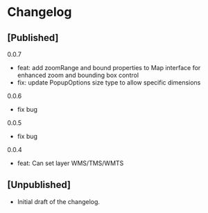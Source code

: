 # Changelog

## [Published]

0.0.7

- feat: add zoomRange and bound properties to Map interface for enhanced zoom and bounding box control
- fix: update PopupOptions size type to allow specific dimensions

0.0.6

- fix bug

0.0.5

- fix bug

0.0.4

- feat: Can set layer WMS/TMS/WMTS

## [Unpublished]

- Initial draft of the changelog.
